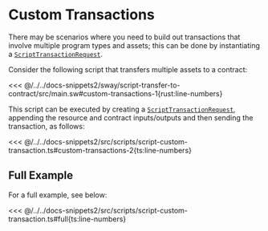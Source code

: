 # Custom Transactions

There may be scenarios where you need to build out transactions that involve multiple program types and assets; this can be done by instantiating a [`ScriptTransactionRequest`](https://fuels-ts-docs-api.vercel.app/classes/_fuel_ts_account.ScriptTransactionRequest.html).

Consider the following script that transfers multiple assets to a contract:

<<< @/../../docs-snippets2/sway/script-transfer-to-contract/src/main.sw#custom-transactions-1{rust:line-numbers}

This script can be executed by creating a [`ScriptTransactionRequest`](https://fuels-ts-docs-api.vercel.app/classes/_fuel_ts_), appending the resource and contract inputs/outputs and then sending the transaction, as follows:

<<< @/../../docs-snippets2/src/scripts/script-custom-transaction.ts#custom-transactions-2{ts:line-numbers}

## Full Example

For a full example, see below:

<<< @/../../docs-snippets2/src/scripts/script-custom-transaction.ts#full{ts:line-numbers}
